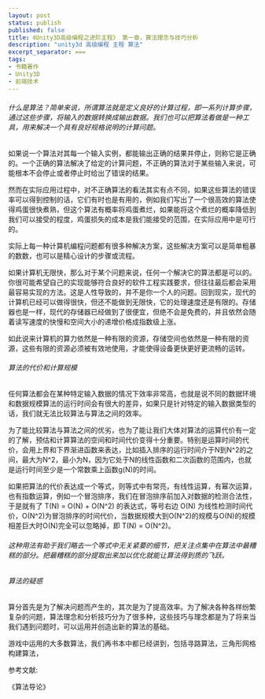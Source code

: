 ```yaml
---
layout: post
status: publish
published: false
title: 《Unity3D高级编程之进阶主程》 第一章，算法理念与技巧分析
description: "unity3d 高级编程 主程 算法"
excerpt_separator: ===
tags:
- 书籍著作
- Unity3D
- 前端技术
---
```



###### 什么是算法？简单来说，所谓算法就是定义良好的计算过程，即一系列计算步骤，通过这些步骤，将输入的数据转换成输出数据。我们也可以把算法看做是一种工具，用来解决一个具有良好规格说明的计算问题。

如果说一个算法对其每一个输入实例，都能输出正确的结果并停止，则称它是正确的。一个正确的算法解决了给定的计算问题，不正确的算法对于某些输入来说，可能根本不会停止或者停止时给出了错误的结果。

然而在实际应用过程中，对不正确算法的看法其实有点不同，如果这些算法的错误率可以得到控制的话，它们有时也是有用的，例如我们写出了一个很高效的算法使得鸡蛋很快煮熟，但这个算法有概率将鸡蛋煮烂，如果能将这个煮烂的概率降低到我们可以接受的程度，鸡蛋损失的成本是我们能接受的范围，在实际应用中是可行的。

实际上每一种计算机编程问题都有很多种解决方案，这些解决方案可以是简单粗暴的数数，也可以是精心设计的步骤或流程。

如果计算机无限快，那么对于某个问题来说，任何一个解决它的算法都是可以的。你很可能希望自己的实现能够符合良好的软件工程实践要求，但往往最后都会采用最容易实现的方法。这是人性导致的，并不是你一个人的问题。回到现实，现代的计算机已经可以做得很快，但还不能做到无限快，它的处理速度还是有限的。存储器也是一样，现代的存储器已经做到了很便宜，但绝不会是免费的，并且依然会随着读写速度的快慢和空间大小的递增价格成指数级上涨。

如此说来计算机的算力依然是一种有限的资源，存储空间也依然是一种有限的资源，这些有限的资源必须被有效地使用，才能使得设备更快更好更流畅的运转。

###### 算法的代价和计算规模

任何算法都会在某种特定输入数据的情况下效率非常高，也就是说不同的数据环境和数据规模算法的运行时间会有很大的差异，如果只是针对特定的输入数据类型的话，我们就无法比较算法与算法之间的效率。

为了能比较算法与算法之间的优劣，也为了能让我们大体对算法的运算代价有一定的了解，预估和计算算法的空间和时间代价变得十分重要。特别是运算时间的代价，会用上界和下界渐进函数来表达，比如插入排序的运行时间介于N到N^2的之间，最大为N^2，最小为N，因为它处于N的线性函数和二次函数的范围内，也就是运行时间至少是一个常数乘上函数g(N)的时间。

如果把算法的代价表达成一个等式，则等式中有常亮，有线性运算，有幂次运算，也有指数运算，例如一个冒泡排序，我们在冒泡排序前加入对数据的检测合法性，于是就有了 T(N) = O(N) + O(N^2) 的表达式，等号右边 O(N) 为线性检测时间代价，O(N^2)为冒泡排序的时间代价，当数据规模大到O(N^2)的规模与O(N)的规模相差巨大时O(N)完全可以忽略掉，即 T(N) = O(N^2)。

###### 这种用法有助于我们略去一个等式中无关紧要的细节，把关注点集中在算法中最糟糕的部分。把最糟糕的部分提取出来加以优化就能让算法得到质的飞跃。

###### 算法的疑惑

算分首先是为了解决问题而产生的，其次是为了提高效率。为了解决各种各样纷繁复杂的问题，算法理念和分析技巧分为了很多种，这些技巧与理念都是为了将来当我们遇到问题时，可以运用并创造出新的算法的基础。



游戏中运用的大多数算法，我们再书本中都已经讲到，包括寻路算法，三角形网格构建算法，


<!-- ###### 同一种问题不同的情况下针对不同的算法有不同效率。 -->

<!-- 那么算法能帮我们解决哪些问题呢？包括数据排序，数据查找和检索，寻找最短路径，线性规划，数值算法和数论理论等等等，很多很多我们将在这节一一做以分析。 -->

参考文献:

《算法导论》



